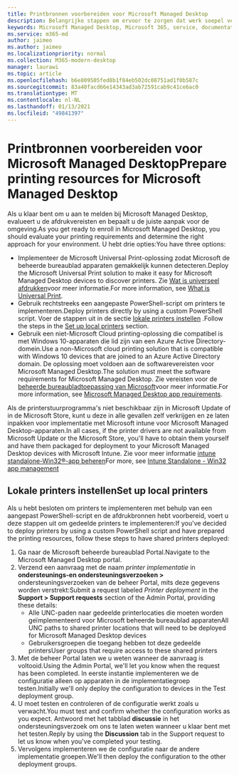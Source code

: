 ```yaml
---
title: Printbronnen voorbereiden voor Microsoft Managed Desktop
description: Belangrijke stappen om ervoor te zorgen dat werk soepel verloopt
keywords: Microsoft Managed Desktop, Microsoft 365, service, documentatie
ms.service: m365-md
author: jaimeo
ms.author: jaimeo
ms.localizationpriority: normal
ms.collection: M365-modern-desktop
manager: laurawi
ms.topic: article
ms.openlocfilehash: b6e809505fed8b1f84eb502dc08751ad1f0b587c
ms.sourcegitcommit: 83a40facd66e14343ad3ab72591cab9c41ce6ac0
ms.translationtype: MT
ms.contentlocale: nl-NL
ms.lasthandoff: 01/13/2021
ms.locfileid: "49841397"
---
```

# <a name="prepare-printing-resources-for-microsoft-managed-desktop"></a><span data-ttu-id="3e5b9-104">Printbronnen voorbereiden voor Microsoft Managed Desktop</span><span class="sxs-lookup"><span data-stu-id="3e5b9-104">Prepare printing resources for Microsoft Managed Desktop</span></span>

<span data-ttu-id="3e5b9-105">Als u klaar bent om u aan te melden bij Microsoft Managed Desktop, evalueert u de afdrukvereisten en bepaalt u de juiste aanpak voor de omgeving.</span><span class="sxs-lookup"><span data-stu-id="3e5b9-105">As you get ready to enroll in Microsoft Managed Desktop, you should evaluate your printing requirements and determine the right approach for your environment.</span></span> <span data-ttu-id="3e5b9-106">U hebt drie opties:</span><span class="sxs-lookup"><span data-stu-id="3e5b9-106">You have three options:</span></span>
 
- <span data-ttu-id="3e5b9-107">Implementeer de Microsoft Universal Print-oplossing zodat Microsoft de beheerde bureaublad apparaten gemakkelijk kunnen detecteren.</span><span class="sxs-lookup"><span data-stu-id="3e5b9-107">Deploy the Microsoft Universal Print solution to make it easy for Microsoft Managed Desktop devices to discover printers.</span></span> <span data-ttu-id="3e5b9-108">Zie [Wat is universeel afdrukken](https://docs.microsoft.com/universal-print/fundamentals/universal-print-whatis)voor meer informatie.</span><span class="sxs-lookup"><span data-stu-id="3e5b9-108">For more information, see [What is Universal Print](https://docs.microsoft.com/universal-print/fundamentals/universal-print-whatis).</span></span>
- <span data-ttu-id="3e5b9-109">Gebruik rechtstreeks een aangepaste PowerShell-script om printers te implementeren.</span><span class="sxs-lookup"><span data-stu-id="3e5b9-109">Deploy printers directly by using a custom PowerShell script.</span></span> <span data-ttu-id="3e5b9-110">Voer de stappen uit in de sectie [lokale printers instellen](#set-up-local-printers) .</span><span class="sxs-lookup"><span data-stu-id="3e5b9-110">Follow the steps in the [Set up local printers](#set-up-local-printers) section.</span></span>
- <span data-ttu-id="3e5b9-111">Gebruik een niet-Microsoft Cloud printing-oplossing die compatibel is met Windows 10-apparaten die lid zijn van een Azure Active Directory-domein.</span><span class="sxs-lookup"><span data-stu-id="3e5b9-111">Use a non-Microsoft cloud printing solution that is compatible with Windows 10 devices that are joined to an Azure Active Directory domain.</span></span> <span data-ttu-id="3e5b9-112">De oplossing moet voldoen aan de softwarevereisten voor Microsoft Managed Desktop.</span><span class="sxs-lookup"><span data-stu-id="3e5b9-112">The solution must meet the software requirements for Microsoft Managed Desktop.</span></span> <span data-ttu-id="3e5b9-113">Zie vereisten voor de [beheerde bureaubladtoepassing van Microsoft](../service-description/mmd-app-requirements.md)voor meer informatie.</span><span class="sxs-lookup"><span data-stu-id="3e5b9-113">For more information, see [Microsoft Managed Desktop app requirements](../service-description/mmd-app-requirements.md).</span></span>
 
<span data-ttu-id="3e5b9-114">Als de printerstuurprogramma's niet beschikbaar zijn in Microsoft Update of in de Microsoft Store, kunt u deze in alle gevallen zelf verkrijgen en ze laten inpakken voor implementatie met Microsoft intune voor Microsoft Managed Desktop-apparaten.</span><span class="sxs-lookup"><span data-stu-id="3e5b9-114">In all cases, if the printer drivers are not available from Microsoft Update or the Microsoft Store, you'll have to obtain them yourself and have them packaged for deployment to your Microsoft Managed Desktop devices with Microsoft Intune.</span></span> <span data-ttu-id="3e5b9-115">Zie voor meer informatie [intune standalone-Win32®-app beheren](https://docs.microsoft.com/mem/intune/apps/apps-win32-app-management)</span><span class="sxs-lookup"><span data-stu-id="3e5b9-115">For more, see [Intune Standalone - Win32 app management](https://docs.microsoft.com/mem/intune/apps/apps-win32-app-management)</span></span>

## <a name="set-up-local-printers"></a><span data-ttu-id="3e5b9-116">Lokale printers instellen</span><span class="sxs-lookup"><span data-stu-id="3e5b9-116">Set up local printers</span></span>

<span data-ttu-id="3e5b9-117">Als u hebt besloten om printers te implementeren met behulp van een aangepast PowerShell-script en de afdrukbronnen hebt voorbereid, voert u deze stappen uit om gedeelde printers te implementeren:</span><span class="sxs-lookup"><span data-stu-id="3e5b9-117">If you've decided to deploy printers by using a custom PowerShell script and have prepared the printing resources, follow these steps to have shared printers deployed:</span></span>

1.  <span data-ttu-id="3e5b9-118">Ga naar de Microsoft beheerde bureaublad Portal.</span><span class="sxs-lookup"><span data-stu-id="3e5b9-118">Navigate to the Microsoft Managed Desktop portal.</span></span>
2.  <span data-ttu-id="3e5b9-119">Verzend een aanvraag met de naam *printer implementatie* in **ondersteunings-en ondersteuningsverzoeken >** ondersteuningsverzoeken van de beheer Portal, mits deze gegevens worden verstrekt:</span><span class="sxs-lookup"><span data-stu-id="3e5b9-119">Submit a request labeled *Printer deployment* in the **Support > Support requests** section of the Admin Portal, providing these details:</span></span>
    - <span data-ttu-id="3e5b9-120">Alle UNC-paden naar gedeelde printerlocaties die moeten worden geïmplementeerd voor Microsoft beheerde bureaublad apparaten</span><span class="sxs-lookup"><span data-stu-id="3e5b9-120">All UNC paths to shared printer locations that will need to be deployed for Microsoft Managed Desktop devices</span></span>
    - <span data-ttu-id="3e5b9-121">Gebruikersgroepen die toegang hebben tot deze gedeelde printers</span><span class="sxs-lookup"><span data-stu-id="3e5b9-121">User groups that require access to these shared printers</span></span>
3.  <span data-ttu-id="3e5b9-122">Met de beheer Portal laten we u weten wanneer de aanvraag is voltooid.</span><span class="sxs-lookup"><span data-stu-id="3e5b9-122">Using the Admin Portal, we'll let you know when the request has been completed.</span></span> <span data-ttu-id="3e5b9-123">In eerste instantie implementeren we de configuratie alleen op apparaten in de implementatiegroep testen.</span><span class="sxs-lookup"><span data-stu-id="3e5b9-123">Initially we'll only deploy the configuration to devices in the Test deployment group.</span></span>
4.  <span data-ttu-id="3e5b9-124">U moet testen en controleren of de configuratie werkt zoals u verwacht.</span><span class="sxs-lookup"><span data-stu-id="3e5b9-124">You must test and confirm whether the configuration works as you expect.</span></span> <span data-ttu-id="3e5b9-125">Antwoord met het tabblad **discussie** in het ondersteuningsverzoek om ons te laten weten wanneer u klaar bent met het testen.</span><span class="sxs-lookup"><span data-stu-id="3e5b9-125">Reply by using the **Discussion** tab in the Support request to let us know when you've completed your testing.</span></span>
5.  <span data-ttu-id="3e5b9-126">Vervolgens implementeren we de configuratie naar de andere implementatie groepen.</span><span class="sxs-lookup"><span data-stu-id="3e5b9-126">We'll then deploy the configuration to the other deployment groups.</span></span>
